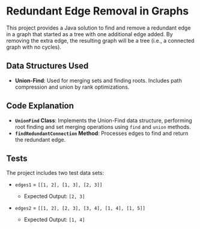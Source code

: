 # Redundant Edge Removal in Graphs

This project provides a Java solution to find and remove a redundant edge in a graph that started as a tree with one additional edge added. By removing the extra edge, the resulting graph will be a tree (i.e., a connected graph with no cycles).

## Data Structures Used

- **Union-Find**: Used for merging sets and finding roots. Includes path compression and union by rank optimizations.

## Code Explanation

- **`UnionFind` Class**: Implements the Union-Find data structure, performing root finding and set merging operations using `find` and `union` methods.
- **`findRedundantConnection` Method**: Processes edges to find and return the redundant edge.

## Tests

The project includes two test data sets:

- `edges1` = `[[1, 2], [1, 3], [2, 3]]`
  - Expected Output: `[2, 3]`

- `edges2` = `[[1, 2], [2, 3], [3, 4], [1, 4], [1, 5]]`
  - Expected Output: `[1, 4]`

